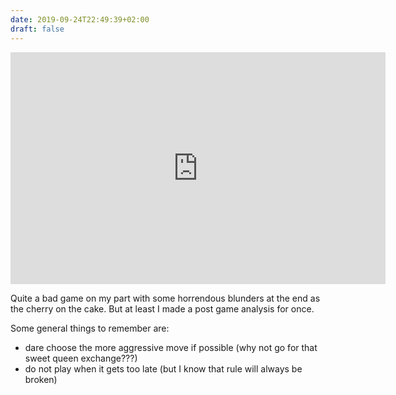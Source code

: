 ```yaml
---
date: 2019-09-24T22:49:39+02:00
draft: false
---
```


<iframe width=600 height=371 src="https://lichess.org/study/embed/oTkdoGxG/ucVNhzrO" frameborder=0></iframe>

Quite a bad game on my part with some horrendous blunders at the end as the cherry on the cake. But at least I made a post game analysis for once.

Some general things to remember are:

- dare choose the more aggressive move if possible (why not go for that sweet queen exchange???)
- do not play when it gets too late (but I know that rule will always be broken)
